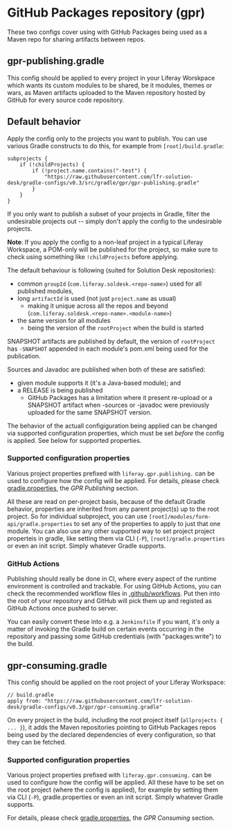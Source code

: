 # GitHub Packages repository (gpr)

These two configs cover using with GitHub Packages being used as a Maven repo for sharing artifacts between repos.

## gpr-publishing.gradle

This config should be applied to every project in your Liferay Worskpace which wants its custom modules to be shared, be it modules, themes or wars, as Maven artifacts uploaded to the Maven repository hosted by GitHub for every source code repository.
 
## Default behavior

Apply the config only to the projects you want to publish. You can use various Gradle constructs to do this, for example from `[root]/build.gradle`:
```
subprojects {
    if (!childProjects) {                     
        if (!project.name.contains("-test") {
            "https://raw.githubusercontent.com/lfr-solution-desk/gradle-configs/v0.3/src/gradle/gpr/gpr-publishing.gradle"
        }
    }
}
```

If you only want to publish a subset of your projects in Gradle, filter the undesirable projects out -- simply don't apply the config to the undesirable projects.

**Note**: If you apply the config to a non-leaf project in a typical Liferay Workspace, a POM-only will be published for the project, so make sure to check using something like `!childProjects` before applying.

The default behaviour is following (suited for Solution Desk repositories):
* common `groupId` (`com.liferay.soldesk.<repo-name>`) used for all published modules, 
* long `artifactId` is used (not just `project.name` as usual)
    * making it unique across all the repos and beyond (`com.liferay.soldesk.<repo-name>.<module-name>`)  
* the same version for all modules 
    * being the version of the `rootProject` when the build is started

SNAPSHOT artifacts are published by default, the version of `rootProject` has `-SNAPSHOT` appended in each module's pom.xml being used for the publication.  

Sources and Javadoc are published when both of these are satisfied:
* given module supports it (it's a Java-based module); and
* a RELEASE is being published
    * GitHub Packages has a limitation where it present re-upload or a SNAPSHOT artifact when -sources or -javadoc were previously uploaded for the same SNAPSHOT version.  
 
The behavior of the actuall configiguration being applied can be changed via supported configuration properties, which must be set _before_ the config is applied. See below for supported properties. 
 
### Supported configuration properties

Various project properties prefixed with `liferay.gpr.publishing.` can be used to configure how the config will be applied. For details, please check [gradle.properties](gradle.properties), the _GPR Publishing_ section.

All these are read on per-project basis, because of the default Gradle behavior, properties are inherited from any parent project(s) up to the root project. So for individual subproject, you can use `[root]/modules/form-api/gradle.properties` to set any of the properties to apply to just that one module. You can also use any other supported way to set project project properteis in gradle, like setting them via CLI (`-P`), `[root]/gradle.properties` or even an init script. Simply whatever Gradle supports.
 
### GitHub Actions

Publishing should really be done in CI, where every aspect of the runtime environment is controlled and trackable. For using GitHub Actions, you can check the recommended workflow files in [.github/workflows](.github/workflows). Put then into the root of your repository and GitHub will pick them up and registed as GitHub Actions once pushed to server.

You can easily convert these into e.g. a `Jenkinsfile` if you want, it's only a matter of invoking the Gradle build on certain events occurring in the repository and passing some GitHub credentials (with "packages:write") to the build.  
 
## gpr-consuming.gradle

This config should be applied on the root project of your Liferay Workspace:
```
// build.gradle
apply from: "https://raw.githubusercontent.com/lfr-solution-desk/gradle-configs/v0.3/gpr/gpr-consuming.gradle"
```                                                                         

On every project in the build, including the root project itself (`allprojects { ... }`), it adds the Maven repositories pointing to GitHub Packages repos being used by the declared dependencies of every configuration, so that they can be fetched. 

### Supported configuration properties

Various project properties prefixed with `liferay.gpr.consuming.` can be used to configure how the config will be applied. All these have to be set on the root project (where the config is applied), for example by setting them via CLI (`-P`), gradle.properties or even an init script. Simply whatever Gradle supports. 

For details, please check [gradle.properties](gradle.properties), the _GPR Consuming_ section.